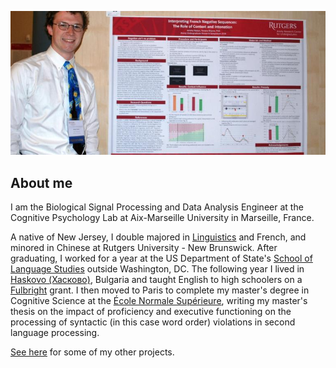 ![Poster presentation](files/poster.jpg)

## About me
I am the Biological Signal Processing and Data Analysis Engineer at the Cognitive Psychology Lab at Aix-Marseille University in Marseille, France.

<!--- What do I do; what am i interested in? --->

<!--- , and am fascinated with how meaning and structure in language are represented in the brain, as well as how the representations of languages might interact in speakers (or signers) who know more than one.  --->

A native of New Jersey, I double majored in [Linguistics](https://sites.google.com/site/experimentalsyntax4/home) and French, and minored in Chinese at Rutgers University - New Brunswick. After graduating, I worked for a year at the US Department of State's [School of Language Studies](https://www.state.gov/m/fsi/sls/) outside Washington, DC. The following year I lived in [Haskovo (Хасково)](https://en.wikipedia.org/wiki/Haskovo), Bulgaria and taught English to high schoolers on a [Fulbright](http://www.fulbright.bg/en/) grant. I then moved to Paris to complete my master's degree in Cognitive Science at the [École Normale Supérieure](https://cognition.ens.fr/en), writing my master's thesis on the impact of proficiency and executive functioning on the processing of syntactic (in this case word order) violations in second language processing. 

[See here](https://JeremyYeaton.github.io/research) for some of my other projects.
